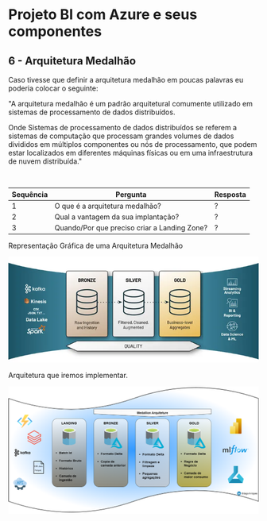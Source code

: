 # Projeto BI com Azure e seus componentes

## 6 - Arquitetura Medalhão

Caso tivesse que definir a arquitetura medalhão em poucas palavras eu poderia colocar o seguinte:

"A arquitetura medalhão é um padrão arquitetural comumente utilizado em sistemas de processamento de dados distribuídos.

Onde Sistemas de processamento de dados distribuídos se referem a sistemas de computação que processam grandes volumes de dados divididos em múltiplos componentes ou nós de processamento, que podem estar localizados em diferentes máquinas físicas ou em uma infraestrutura de nuvem distribuída."

<br>

|Sequência|Pergunta|Resposta
|---|---|---|
| 1 | O que é a arquitetura medalhão? | ? |
| 2 | Qual a vantagem da sua implantação? | ? |
| 3 | Quando/Por que preciso criar a Landing Zone? | ? |

Representação Gráfica de uma Arquitetura Medalhão

![Image](./imagens/29_arquitetura_medalhao.png)

Arquitetura que iremos implementar.

![Image](./imagens/30_arquitetura_medalhao.png)




